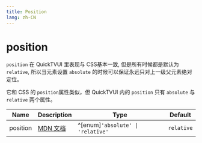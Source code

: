 ```yaml
---
title: Position
lang: zh-CN
---
```


# position

`position` 在 QuickTVUI 里表现与 CSS基本一致, 但是所有时候都是默认为 `relative`, 所以当元素设置 `absolute` 的时候可以保证永远只对上一级父元素绝对定位。

它和 CSS 的 `position`属性类似，但 QuickTVUI 内的 `position` 只有 `absolute` 与 `relative` 两个属性。

| Name               | Description      | Type                         | Default |
|--------------------|------------------|------------------------------| ------- |
| position         |[MDN 文档](http://developer.mozilla.org/zh-CN/docs/Web/CSS/position) | ^[enum]`'absolute' \| 'relative'`|`relative` |
